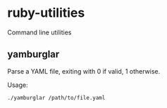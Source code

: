 # ruby-utilities

Command line utilities

## yamburglar

Parse a YAML file, exiting with 0 if valid, 1 otherwise.

Usage:

    ./yamburglar /path/to/file.yaml
